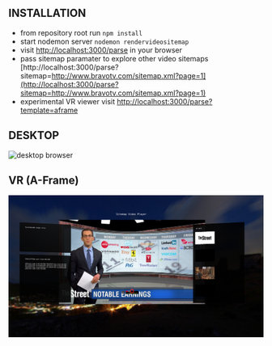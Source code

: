## INSTALLATION
* from repository root run `npm install`
* start nodemon server `nodemon rendervideositemap`
* visit [http://localhost:3000/parse](http://localhost:3000/parse) in your browser
* pass sitemap paramater to explore other video sitemaps [http://localhost:3000/parse?sitemap=http://www.bravotv.com/sitemap.xml?page=1](http://localhost:3000/parse?sitemap=http://www.bravotv.com/sitemap.xml?page=1)
* experimental VR viewer visit [http://localhost:3000/parse?template=aframe](http://localhost:3000/parse?template=aframe)

## DESKTOP
![desktop browser](/images/desktop.png)

## VR (A-Frame)
![vr browser](/images/aframe.png)